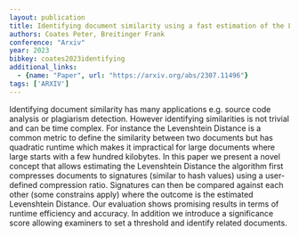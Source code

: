 ```yaml
---
layout: publication
title: Identifying document similarity using a fast estimation of the Levenshtein Distance based on compression and signatures
authors: Coates Peter, Breitinger Frank
conference: "Arxiv"
year: 2023
bibkey: coates2023identifying
additional_links:
  - {name: "Paper", url: "https://arxiv.org/abs/2307.11496"}
tags: ['ARXIV']
---
```

Identifying document similarity has many applications e.g. source code analysis or plagiarism detection. However identifying similarities is not trivial and can be time complex. For instance the Levenshtein Distance is a common metric to define the similarity between two documents but has quadratic runtime which makes it impractical for large documents where large starts with a few hundred kilobytes. In this paper we present a novel concept that allows estimating the Levenshtein Distance the algorithm first compresses documents to signatures (similar to hash values) using a user-defined compression ratio. Signatures can then be compared against each other (some constrains apply) where the outcome is the estimated Levenshtein Distance. Our evaluation shows promising results in terms of runtime efficiency and accuracy. In addition we introduce a significance score allowing examiners to set a threshold and identify related documents.
